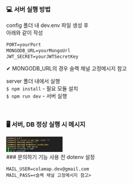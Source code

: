 ### 💻 서버 실행 방법

config 폴더 내 dev.env 파일 생성 후  
아래와 같이 작성

```
PORT=yourPort
MONGODB_URL=yourMongoUrl
JWT_SECRET=yourJWTSecretKey
```

✔ MONGODB_URL의 경우 슬랙 채널 고정메시지 참고

server 폴더 내에서 실행  
`$ npm install` - 필요 모듈 설치  
`$ npm run dev` - 서버 실행

<br>

### 🖥 서버, DB 정상 실행 시 메시지

<img src="./server_db_message.png" width="30%">


<br>
### 문의하기 기능 사용 전 dotenv 설정

>
```
MAIL_USER=colamap.dev@gmail.com
MAIL_PASS=<슬랙 채널 고정메시지 참고>
```
